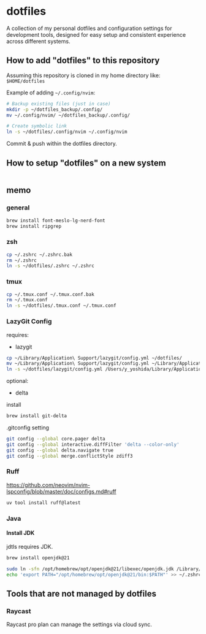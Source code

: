 # dotfiles

A collection of my personal dotfiles and configuration settings for development tools, designed for easy setup and consistent experience across different systems.

## How to add "dotfiles" to this repository

Assuming this repository is cloned in my home directory like:
`$HOME/dotfiles`

Example of adding `~/.config/nvim`:

```bash
# Backup existing files (just in case)
mkdir -p ~/dotfiles_backup/.config/
mv ~/.config/nvim/ ~/dotfiles_backup/.config/

# Create symbolic link
ln -s ~/dotfiles/.config/nvim ~/.config/nvim
```

Commit & push within the dotfiles directory.

## How to setup "dotfiles" on a new system

```bash

```

## memo

### general

```bash
brew install font-meslo-lg-nerd-font
brew install ripgrep
```

### zsh

```bash
cp ~/.zshrc ~/.zshrc.bak
rm ~/.zshrc
ln -s ~/dotfiles/.zshrc ~/.zshrc
```

### tmux

```bash
cp ~/.tmux.conf ~/.tmux.conf.bak
rm ~/.tmux.conf
ln -s ~/dotfiles/.tmux.conf ~/.tmux.conf
```

### LazyGit Config

requires:

- lazygit

```bash
cp ~/Library/Application\ Support/lazygit/config.yml ~/dotfiles/
mv ~/Library/Application\ Support/lazygit/config.yml ~/Library/Application\ Support/lazygit/config.yml.bk
ln -s ~/dotfiles/lazygit/config.yml /Users/y_yoshida/Library/Application\ Support/lazygit/config.yml
```

optional:

- delta

install

```bash
brew install git-delta
```

.gitconfig setting

```bash
git config --global core.pager delta
git config --global interactive.diffFilter 'delta --color-only'
git config --global delta.navigate true
git config --global merge.conflictStyle zdiff3
```

### Ruff

https://github.com/neovim/nvim-lspconfig/blob/master/doc/configs.md#ruff

```bash
uv tool install ruff@latest
```

### Java

#### Install JDK

jdtls requires JDK.

```bash
brew install openjdk@21

sudo ln -sfn /opt/homebrew/opt/openjdk@21/libexec/openjdk.jdk /Library/Java/JavaVirtualMachines/openjdk-21.jdk
echo 'export PATH="/opt/homebrew/opt/openjdk@21/bin:$PATH"' >> ~/.zshrc
```

## Tools that are not managed by dotfiles

### Raycast

Raycast pro plan can manage the settings via cloud sync.
